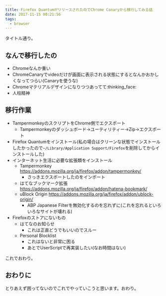 ```yaml
---
title: Firefox QuantumがリリースされたのでChrome Canaryから移行してみる話
date: 2017-11-15 00:21:56
tags:
  - browser
---
```


タイトル通り。

<!-- more -->

## なんで移行したの

- Chromeなんか重い
- ChromeCanaryでvideoだけが画面に表示される状態にするとなんかおかしくなってつらい(Canaryを使うな)
- Chromeマテリアルデザインになりつつあってて:thinking_face:
- 人柱精神

## 移行作業

- TampermonkeyのスクリプトをChrome側でエクスポート
  - Tampermonkeyのダッシュボード→ユーティリティー→Zip→エクスポート
- Firefox Quantumをインストール(私の場合はクリーンな状態でインストールしたかったので`~/Library/Application Support/Firefox`を削除してからインストールした)
- インターネット生活に必要な拡張類をインストール
  - Tampermonkey <https://addons.mozilla.org/ja/firefox/addon/tampermonkey/>
    - さっきエクスポートしたのをインポート
  - はてなブックマーク拡張 <https://addons.mozilla.org/ja/firefox/addon/hatena-bookmark/>
  - uBlock Origin <https://addons.mozilla.org/ja/firefox/addon/ublock-origin/>
    - ABP Japanese Filterを無効化するのを忘れずに(これを忘れるといろいろなサイトが壊れる)
- Firefoxのストアにないもの
  - はてなのお知らせ
    - これは正直どうでもいいのでスルー
  - Personal Blocklist
    - これはないと非常に困る
    - あとでUserScriptで再実装したい(なお時間はない)

これでおわり。

## おわりに

とりあえず困ってないのでこれでやっていこうと思います。おわり。